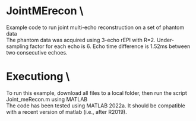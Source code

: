# JointMErecon \
Example code to run joint multi-echo reconstruction on a set of phantom data \
The phantom data was acquired using 3-echo rEPI with R=2. Under-sampling factor for each echo is 6. Echo time difference is 1.52ms between two consecutive echoes.

# Executiong \
To run this example, download all files to a local folder, then run the script Joint_meRecon.m using MATLAB \
The code has been tested using MATLAB 2022a. It should be compatible with a recent version of matlab (i.e., after R2019).
